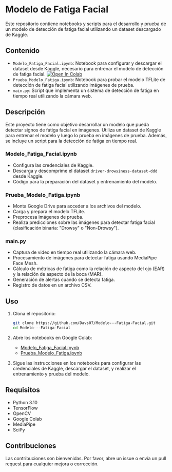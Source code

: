 # Modelo de Fatiga Facial 

Este repositorio contiene notebooks y scripts para el desarrollo y prueba de un modelo de detección de fatiga facial utilizando un dataset descargado de Kaggle.

## Contenido

- `Modelo_Fatiga_Facial.ipynb`: Notebook para configurar y descargar el dataset desde Kaggle, necesario para entrenar el modelo de detección de fatiga facial.
  [![Open In Colab]([https://colab.research.google.com/assets/colab-badge.svg)](https://colab.research.google.com/github/Davs07/Modelo---Fatiga-Facial/blob/main/Modelo_Fatiga_Facial.ipynb](https://colab.research.google.com/drive/1mJR6gg4PRB6J-4RIRhiHDZGsy1bSRCce?usp=sharing))
- `Prueba_Modelo_Fatiga.ipynb`: Notebook para probar el modelo TFLite de detección de fatiga facial utilizando imágenes de prueba.
- `main.py`: Script que implementa un sistema de detección de fatiga en tiempo real utilizando la cámara web.

## Descripción

Este proyecto tiene como objetivo desarrollar un modelo que pueda detectar signos de fatiga facial en imágenes. Utiliza un dataset de Kaggle para entrenar el modelo y luego lo prueba en imágenes de prueba. Además, se incluye un script para la detección de fatiga en tiempo real.

### Modelo_Fatiga_Facial.ipynb

- Configura las credenciales de Kaggle.
- Descarga y descomprime el dataset `driver-drowsiness-dataset-ddd` desde Kaggle.
- Código para la preparación del dataset y entrenamiento del modelo.

### Prueba_Modelo_Fatiga.ipynb

- Monta Google Drive para acceder a los archivos del modelo.
- Carga y prepara el modelo TFLite.
- Preprocesa imágenes de prueba.
- Realiza predicciones sobre las imágenes para detectar fatiga facial (clasificación binaria: "Drowsy" o "Non-Drowsy").

### main.py

- Captura de video en tiempo real utilizando la cámara web.
- Procesamiento de imágenes para detectar fatiga usando MediaPipe Face Mesh.
- Cálculo de métricas de fatiga como la relación de aspecto del ojo (EAR) y la relación de aspecto de la boca (MAR).
- Generación de alertas cuando se detecta fatiga.
- Registro de datos en un archivo CSV.

## Uso

1. Clona el repositorio:
   ```bash
   git clone https://github.com/Davs07/Modelo---Fatiga-Facial.git
   cd Modelo---Fatiga-Facial

2. Abre los notebooks en Google Colab:
   - [Modelo_Fatiga_Facial.ipynb](https://colab.research.google.com/github/Davs07/Modelo---Fatiga-Facial/blob/main/Modelo_Fatiga_Facial.ipynb)
   - [Prueba_Modelo_Fatiga.ipynb](https://colab.research.google.com/github/Davs07/Modelo---Fatiga-Facial/blob/main/Prueba_Modelo_Fatiga.ipynb)

3. Sigue las instrucciones en los notebooks para configurar las credenciales de Kaggle, descargar el dataset, y realizar el entrenamiento y prueba del modelo.

## Requisitos

- Python 3.10
- TensorFlow
- OpenCV
- Google Colab
- MediaPipe
- SciPy

## Contribuciones

Las contribuciones son bienvenidas. Por favor, abre un issue o envía un pull request para cualquier mejora o corrección.

